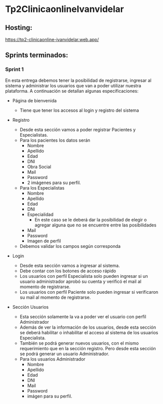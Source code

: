 # Tp2ClinicaonlineIvanvidelar

## Hosting: 

https://tp2-clinicaonline-ivanvidelar.web.app/

## Sprints terminados: 

### Sprint 1
En esta entrega debemos tener la posibilidad de registrarse, ingresar al sistema y administrar
los usuarios que van a poder utilizar nuestra plataforma. A continuación se detallan algunas
especificaciones:
- Página de bienvenida
  - Tiene que tener los accesos al login y registro del sistema
- Registro
  - Desde esta sección vamos a poder registrar Pacientes y Especialistas.
  - Para los pacientes los datos serán
    - Nombre
    - Apellido
    - Edad
    - DNI
    - Obra Social
    - Mail
    - Password
    - 2 imágenes para su perfil.
  - Para los Especialistas
    - Nombre
    - Apellido
    - Edad
    - DNI
    - Especialidad
      - En este caso se le deberá dar la posibilidad de elegir o agregar alguna que no se encuentre entre las posibilidades
    - Mail
    - Password
    - Imagen de perfil
  - Debemos validar los campos según corresponda
- Login
  - Desde esta sección vamos a ingresar al sistema.
  - Debe contar con los botones de acceso rápido
  - Los usuarios con perfil Especialista solo pueden ingresar si un usuario administrador aprobó su cuenta y verificó el mail al momento de registrarse.
  - Los usuarios con perfil Paciente solo pueden ingresar si verificaron su mail
al momento de registrarse.

- Sección Usuarios
  - Esta sección solamente la va a poder ver el usuario con perfil Administrador
  - Además de ver la información de los usuarios, desde esta sección se deberá habilitar o inhabilitar el acceso al sistema de los usuarios Especialista.
  - También se podrá generar nuevos usuarios, con el mismo requerimiento que en la
sección registro. Pero desde esta sección se podrá generar un usuario Administrador.
  - Para los usuarios Administrador
    - Nombre
    - Apellido
    - Edad
    - DNI
    - Mail
    - Password
    - imágen para su perfil.